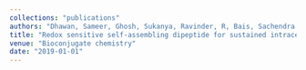 ```yaml
---
collections: "publications"
authors: "Dhawan, Sameer, Ghosh, Sukanya, Ravinder, R, Bais, Sachendra S, Basak, Soumen, Krishnan, NM Anoop, Agarwal, Manish, Banerjee, Manidipa, and  Haridas, V"
title: "Redox sensitive self-assembling dipeptide for sustained intracellular drug delivery"
venue: "Bioconjugate chemistry"
date: "2019-01-01"
---
```

